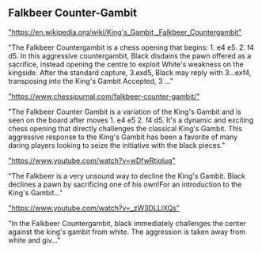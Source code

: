 <h2>Falkbeer Counter-Gambit</h2>
<p><a href="https://en.wikipedia.org/wiki/King's_Gambit,_Falkbeer_Countergambit">"https://en.wikipedia.org/wiki/King's_Gambit,_Falkbeer_Countergambit"</a></p>

<p>"The Falkbeer Countergambit is a chess opening that begins: 1. e4 e5. 2. f4 d5. In this aggressive countergambit, Black disdains the pawn offered as a sacrifice, instead opening the centre to exploit White's weakness on the kingside. After the standard capture, 3.exd5, Black may reply with 3...exf4, transposing into the King's Gambit Accepted, 3 ..." </p>

<p><a href="https://www.chessjournal.com/falkbeer-counter-gambit/">"https://www.chessjournal.com/falkbeer-counter-gambit/"</a></p>

<p>"The Falkbeer Counter Gambit is a variation of the King's Gambit and is seen on the board after moves 1. e4 e5 2. f4 d5. It's a dynamic and exciting chess opening that directly challenges the classical King's Gambit. This aggressive response to the King's Gambit has been a favorite of many daring players looking to seize the initiative with the black pieces." </p>

<p><a href="https://www.youtube.com/watch?v=wDfwRtjqlug">"https://www.youtube.com/watch?v=wDfwRtjqlug"</a></p>

<p>"The Falkbeer is a very unsound way to decline the King's Gambit. Black declines a pawn by sacrificing one of his own!For an introduction to the King's Gambit..." </p>

<p><a href="https://www.youtube.com/watch?v=_zW3DLLlXQs">"https://www.youtube.com/watch?v=_zW3DLLlXQs"</a></p>

<p>"In the Falkbeer Countergambit, black immediately challenges the center against the king's gambit from white. The aggression is taken away from white and giv..." </p>

